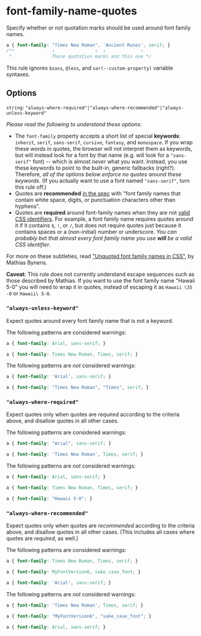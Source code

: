 # font-family-name-quotes

Specify whether or not quotation marks should be used around font family names.

```css
a { font-family: "Times New Roman", 'Ancient Runes', serif; }
/**              ↑               ↑  ↑             ↑
 *               These quotation marks and this one */
```

This rule ignores `$sass`, `@less`, and `var(--custom-property)` variable syntaxes.

## Options

`string`: `"always-where-required"|"always-where-recommended"|"always-unless-keyword"`

*Please read the following to understand these options*:

- The `font-family` property accepts a short list of special **keywords**: `inherit`, `serif`, `sans-serif`, `cursive`, `fantasy`, and `monospace`. If you wrap these words in quotes, the browser will not interpret them as keywords, but will instead look for a font by that name (e.g. will look for a `"sans-serif"` font) -- which is almost *never* what you want. Instead, you use these keywords to point to the built-in, generic fallbacks (right?). Therefore, *all of the options below enforce no quotes around these keywords*. (If you actually want to use a font named `"sans-serif"`, turn this rule off.)
- Quotes are **recommended** [in the spec](https://www.w3.org/TR/CSS2/fonts.html#font-family-prop) with "font family names that contain white space, digits, or punctuation characters other than hyphens".
- Quotes are **required** around font-family names when they are not [valid CSS identifiers](https://www.w3.org/TR/CSS2/syndata.html#value-def-identifier). For example, a font family name requires quotes around it if it contains `$`, `!`, or `/`, but does not require quotes just because it contains spaces or a (non-initial) number or underscore. *You can probably bet that almost every font family name you use **will** be a valid CSS identifier*.

For more on these subtleties, read ["Unquoted font family names in CSS"](https://mathiasbynens.be/notes/unquoted-font-family), by Mathias Bynens.

**Caveat:** This rule does not currently understand escape sequences such as those described by Mathias. If you want to use the font family name "Hawaii 5-0" you will need to wrap it in quotes, instead of escaping it as `Hawaii \35 -0` or `Hawaii\ 5-0`.

### `"always-unless-keyword"`

Expect quotes around every font family name that is not a keyword.

The following patterns are considered warnings:

```css
a { font-family: Arial, sans-serif; }
```

```css
a { font-family: Times New Roman, Times, serif; }
```

The following patterns are *not* considered warnings:

```css
a { font-family: 'Arial', sans-serif; }
```

```css
a { font-family: "Times New Roman", "Times", serif; }
```

### `"always-where-required"`

Expect quotes only when quotes are *required* according to the criteria above, and disallow quotes in all other cases.

The following patterns are considered warnings:

```css
a { font-family: "Arial", sans-serif; }
```

```css
a { font-family: 'Times New Roman', Times, serif; }
```

The following patterns are *not* considered warnings:

```css
a { font-family: Arial, sans-serif; }
```

```css
a { font-family: Times New Roman, Times, serif; }
```

```css
a { font-family: "Hawaii 5-0"; }
```

### `"always-where-recommended"`

Expect quotes only when quotes are *recommended* according to the criteria above, and disallow quotes in all other cases. (This includes all cases where quotes are *required*, as well.)

The following patterns are considered warnings:

```css
a { font-family: Times New Roman, Times, serif; }
```

```css
a { font-family: MyFontVersion6, sake_case_font; }
```

```css
a { font-family: 'Arial', sans-serif; }
```

The following patterns are *not* considered warnings:

```css
a { font-family: 'Times New Roman', Times, serif; }
```

```css
a { font-family: "MyFontVersion6", "sake_case_font"; }
```

```css
a { font-family: Arial, sans-serif; }
```
